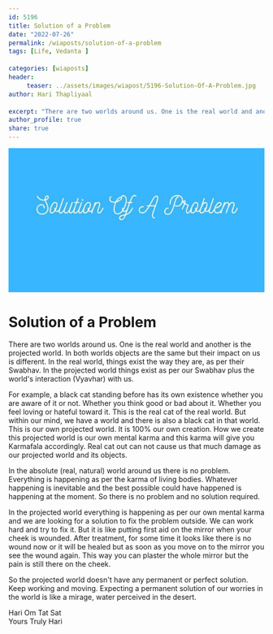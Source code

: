 ```yaml
---
id: 5196 
title: Solution of a Problem
date: "2022-07-26"
permalink: /wiaposts/solution-of-a-problem
tags: [Life, Vedanta ]    

categories: [wiaposts] 
header:
     teaser: ../assets/images/wiapost/5196-Solution-Of-A-Problem.jpg
author: Hari Thapliyaal 

excerpt: "There are two worlds around us. One is the real world and another is the projected world. In both worlds objects are the same but their impact on us is different. In the real world, things exist the way they"
author_profile: true 
share: true 
---
```

![Solution of a Problem](../assets/images/wiapost/5196-Solution-Of-A-Problem.jpg)        
     
# Solution of a Problem      
   
There are two worlds around us. One is the real world and another is the projected world. In both worlds objects are the same but their impact on us is different. In the real world, things exist the way they are, as per their Swabhav. In the projected world things exist as per our Swabhav plus the world's interaction (Vyavhar) with us.    
     
For example, a black cat standing before has its own existence whether you are aware of it or not. Whether you think good or bad about it. Whether you feel loving or hateful toward it. This is the real cat of the real world. But within our mind, we have a world and there is also a black cat in that world. This is our own projected world. It is 100% our own creation. How we create this projected world is our own mental karma and this karma will give you Karmafala accordingly. Real cat out can not cause us that much damage as our projected world and its objects.    
     
In the absolute (real, natural) world around us there is no problem. Everything is happening as per the karma of living bodies. Whatever happening is inevitable and the best possible could have happened is happening at the moment. So there is no problem and no solution required.    
     
In the projected world everything is happening as per our own mental karma and we are looking for a solution to fix the problem outside. We can work hard and try to fix it. But it is like putting first aid on the mirror when your cheek is wounded. After treatment, for some time it looks like there is no wound now or it will be healed but as soon as you move on to the mirror you see the wound again. This way you can plaster the whole mirror but the pain is still there on the cheek.    
    
So the projected world doesn't have any permanent or perfect solution. Keep working and moving. Expecting a permanent solution of our worries in the world is like a mirage, water perceived in the desert.    
    
Hari Om Tat Sat     
Yours Truly Hari    
